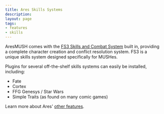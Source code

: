 ```yaml
---
title: Ares Skills Systems
description: 
layout: page
tags:
- features
- skills
---
```


AresMUSH comes with the [FS3 Skills and Combat System](/fs3/fs3-3) built in, providing a complete character creation and conflict resolution system.  FS3 is a unique skills system designed specifically for MUSHes.

Plugins for several off-the-shelf skills systems can easily be installed, including:

* Fate
* Cortex
* FFG Genesys / Star Wars
* Simple Traits (as found on many comic games)

Learn more about Ares' [other features](/features).